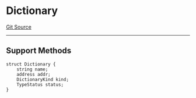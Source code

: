 # Dictionary
[Git Source](https://github.com/metacontract/mc/blob/main/src/devkit/core/Dictionary.sol)

---------------------
Support Methods
-----------------------


```solidity
struct Dictionary {
    string name;
    address addr;
    DictionaryKind kind;
    TypeStatus status;
}
```

